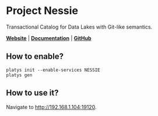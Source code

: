 # Project Nessie

Transactional Catalog for Data Lakes with Git-like semantics. 

**[Website](https://projectnessie.org/)** | **[Documentation](https://projectnessie.org/features/)** | **[GitHub](https://github.com/projectnessie/nessie)**

## How to enable?

```
platys init --enable-services NESSIE
platys gen
```

## How to use it?

Navigate to <http://192.168.1.104:19120>.